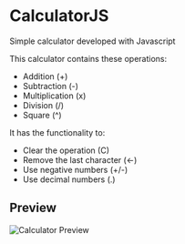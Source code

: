# CalculatorJS
Simple calculator developed with Javascript

This calculator contains these operations:
- Addition (+)
- Subtraction (-)
- Multiplication (x)
- Division (/)
- Square (^)

It has the functionality to:
- Clear the operation (C)
- Remove the last character (←)
- Use negative numbers (+/-)
- Use decimal numbers (.)

## Preview

![Calculator Preview](https://user-images.githubusercontent.com/74070374/210118147-6be0d208-83f5-44bc-bff9-f89f7e1c179b.png)
